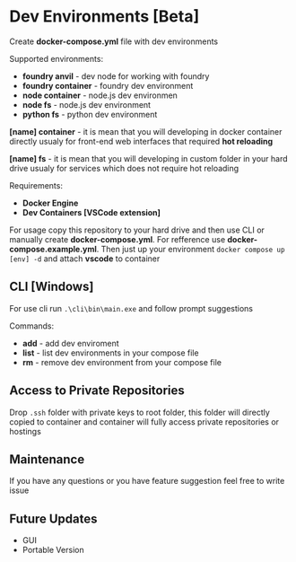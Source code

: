 # Dev Environments [Beta]
Create **docker-compose.yml** file with dev environments

Supported environments:
- **foundry anvil** - dev node for working with foundry
- **foundry container** - foundry dev environment
- **node container** - node.js dev environmen
- **node fs** - node.js dev environment
- **python fs** - python dev environment

**[name] container** - it is mean that you will developing in docker container directly usualy for front-end web interfaces that required **hot reloading**

**[name] fs** - it is mean that you will developing in custom folder in your hard drive usualy for services which does not require hot reloading

Requirements:
- **Docker Engine**
- **Dev Containers [VSCode extension]**

For usage copy this repository to your hard drive and then use CLI or manually create **docker-compose.yml**. For refference use **docker-compose.example.yml**. 
Then just up your environment ```docker compose up [env] -d``` and attach **vscode** to container

##  CLI [Windows]
For use cli run `.\cli\bin\main.exe` and follow prompt suggestions

Commands:
- **add** - add dev enviroment
- **list** - list dev environments in your compose file
- **rm** - remove dev environment from your compose file

## Access to Private Repositories

Drop `.ssh` folder with private keys to root folder, this folder will directly copied to container and container will fully access private repositories or hostings

## Maintenance

If you have any questions or you have feature suggestion feel free to write issue

## Future Updates
- GUI
- Portable Version